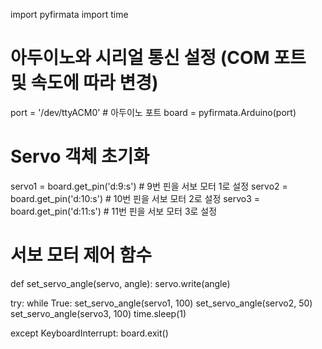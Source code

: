 import pyfirmata
import time

# 아두이노와 시리얼 통신 설정 (COM 포트 및 속도에 따라 변경)
port = '/dev/ttyACM0'  # 아두이노 포트
board = pyfirmata.Arduino(port)

# Servo 객체 초기화
servo1 = board.get_pin('d:9:s')  # 9번 핀을 서보 모터 1로 설정
servo2 = board.get_pin('d:10:s')  # 10번 핀을 서보 모터 2로 설정
servo3 = board.get_pin('d:11:s')  # 11번 핀을 서보 모터 3로 설정

# 서보 모터 제어 함수
def set_servo_angle(servo, angle):
    servo.write(angle)

try:
    while True:
        set_servo_angle(servo1, 100)
        set_servo_angle(servo2, 50)
        set_servo_angle(servo3, 100)
        time.sleep(1)

except KeyboardInterrupt:
    board.exit()
